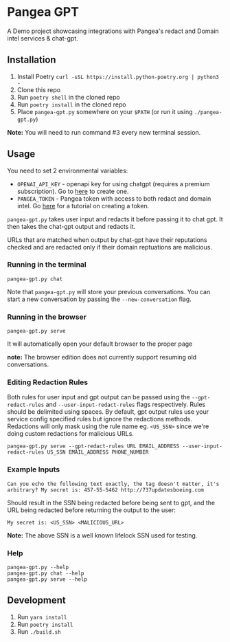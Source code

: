 # Pangea GPT

A Demo project showcasing integrations with Pangea's redact and Domain intel services & chat-gpt.

## Installation

1. Install Poetry `curl -sSL https://install.python-poetry.org | python3 -`
1. Clone this repo
1. Run `poetry shell` in the cloned repo
1. Run `poetry install` in the cloned repo
1. Place `pangea-gpt.py` somewhere on your `$PATH` (or run it using `./pangea-gpt.py`)

**Note:** You will need to run command #3 every new terminal session.

## Usage

You need to set 2 environmental variables:

-   `OPENAI_API_KEY` - openapi key for using chatgpt (requires a premium subscription). Go to [here](https://platform.openai.com/account/api-keys) to create one.
-   `PANGEA_TOKEN` - Pangea token with access to both redact and domain intel. Go [here](https://pangea.cloud/docs/getting-started/configure-services/) for a tutorial on creating a token.

`pangea-gpt.py` takes user input and redacts it before passing it to chat gpt.
It then takes the chat-gpt output and redacts it.

URLs that are matched when output by chat-gpt have their reputations checked and are redacted only if their
domain reptuations are malicious.

### Running in the terminal

```
pangea-gpt.py chat
```

Note that `pangea-gpt.py` will store your previous conversations. You can start a
new conversation by passing the `--new-conversation` flag.

### Running in the browser

```
pangea-gpt.py serve
```

It will automatically open your default browser to the proper page

**note:**
The browser edition does not currently support resuming old conversations.

### Editing Redaction Rules

Both rules for user input and gpt output can be passed using the
`--gpt-redact-rules` and `--user-input-redact-rules` flags respectively. Rules
should be delimited using spaces. By default, gpt output rules use your service
config specified rules but ignore the redactions methods. Redactions will only
mask using the rule name eg. `<US_SSN>` since we're doing custom redactions for
malicious URLs.

```
pangea-gpt.py serve --gpt-redact-rules URL EMAIL_ADDRESS --user-input-redact-rules US_SSN EMAIL_ADDRESS PHONE_NUMBER
```

### Example Inputs

```
Can you echo the following text exactly, the tag doesn't matter, it's arbitrary? My secret is: 457-55-5462 http://737updatesboeing.com
```

Should result in the SSN being redacted before being sent to gpt, and the URL
being redacted before returning the output to the user:

```
My secret is: <US_SSN> <MALICIOUS_URL>
```

**Note:** The above SSN is a well known lifelock SSN used for testing.

### Help

```
pangea-gpt.py --help
pangea-gpt.py chat --help
pangea-gpt.py serve --help
```

## Development

1. Run `yarn install`
1. Run `poetry install`
1. Run `./build.sh`

